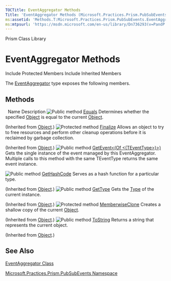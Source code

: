 ```yaml
---
TOCTitle: EventAggregator Methods
Title: 'EventAggregator Methods (Microsoft.Practices.Prism.PubSubEvents)'
ms:assetid: 'Methods.T:Microsoft.Practices.Prism.PubSubEvents.EventAggregator'
ms:mtpsurl: 'https://msdn.microsoft.com/en-us/library/Dn736293(v=PandP.50)'
---
```


Prism Class Library

EventAggregator Methods
=======================

Include Protected Members
Include Inherited Members

The [EventAggregator](https://msdn.microsoft.com/t:microsoft.practices.prism.pubsubevents.eventaggregator) type exposes the following members.

Methods
-------

<span id="methodTableToggle"></span>
 
Name
Description
![](https://msdn.microsoft.com/en-us/Dn736293.pubmethod(en-us,PandP.50).gif "Public method")
[Equals](http://msdn2.microsoft.com/en-us/library/bsc2ak47)
Determines whether the specified [Object](http://msdn2.microsoft.com/en-us/library/e5kfa45b) is equal to the current [Object](http://msdn2.microsoft.com/en-us/library/e5kfa45b).

(Inherited from [Object](http://msdn2.microsoft.com/en-us/library/e5kfa45b).)
![](https://msdn.microsoft.com/en-us/Dn736293.protmethod(en-us,PandP.50).gif "Protected method")
[Finalize](http://msdn2.microsoft.com/en-us/library/4k87zsw7)
Allows an object to try to free resources and perform other cleanup operations before it is reclaimed by garbage collection.

(Inherited from [Object](http://msdn2.microsoft.com/en-us/library/e5kfa45b).)
![](https://msdn.microsoft.com/en-us/Dn736293.pubmethod(en-us,PandP.50).gif "Public method")
[GetEvent&lt;(Of &lt;(TEventType&gt;)&gt;)](https://msdn.microsoft.com/m:microsoft.practices.prism.pubsubevents.eventaggregator.getevent%60%601)
Gets the single instance of the event managed by this EventAggregator. Multiple calls to this method with the same TEventType returns the same event instance.

![](https://msdn.microsoft.com/en-us/Dn736293.pubmethod(en-us,PandP.50).gif "Public method")
[GetHashCode](http://msdn2.microsoft.com/en-us/library/zdee4b3y)
Serves as a hash function for a particular type.

(Inherited from [Object](http://msdn2.microsoft.com/en-us/library/e5kfa45b).)
![](https://msdn.microsoft.com/en-us/Dn736293.pubmethod(en-us,PandP.50).gif "Public method")
[GetType](http://msdn2.microsoft.com/en-us/library/dfwy45w9)
Gets the [Type](http://msdn2.microsoft.com/en-us/library/42892f65) of the current instance.

(Inherited from [Object](http://msdn2.microsoft.com/en-us/library/e5kfa45b).)
![](https://msdn.microsoft.com/en-us/Dn736293.protmethod(en-us,PandP.50).gif "Protected method")
[MemberwiseClone](http://msdn2.microsoft.com/en-us/library/57ctke0a)
Creates a shallow copy of the current [Object](http://msdn2.microsoft.com/en-us/library/e5kfa45b).

(Inherited from [Object](http://msdn2.microsoft.com/en-us/library/e5kfa45b).)
![](https://msdn.microsoft.com/en-us/Dn736293.pubmethod(en-us,PandP.50).gif "Public method")
[ToString](http://msdn2.microsoft.com/en-us/library/7bxwbwt2)
Returns a string that represents the current object.

(Inherited from [Object](http://msdn2.microsoft.com/en-us/library/e5kfa45b).)

See Also
--------

<span id="seeAlsoToggle"></span>
[EventAggregator Class](https://msdn.microsoft.com/t:microsoft.practices.prism.pubsubevents.eventaggregator)

[Microsoft.Practices.Prism.PubSubEvents Namespace](https://msdn.microsoft.com/n:microsoft.practices.prism.pubsubevents)
